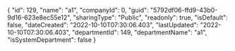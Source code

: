 {
  "id": 129,
  "name": "a1",
  "companyId": 0,
  "guid": "5792df06-ffd9-43b0-9d16-623e8ec55e12",
  "sharingType": "Public",
  "readonly": true,
  "isDefault": false,
  "dateCreated": "2022-10-10T07:30:06.403",
  "lastUpdated": "2022-10-10T07:30:06.403",
  "departmentId": 149,
  "departmentName": "a1",
  "isSystemDepartment": false
}